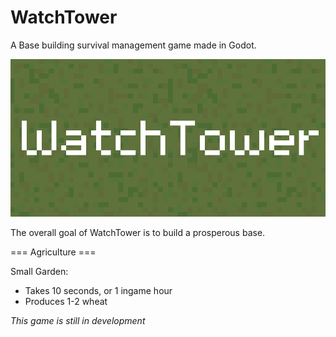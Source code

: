 # WatchTower
A Base building survival management game made in Godot.

![](src/Assets/Banner.png)

The overall goal of WatchTower is to build a prosperous base.

=== Agriculture ===

Small Garden:
- Takes 10 seconds, or 1 ingame hour
- Produces 1-2 wheat

*This game is still in development*

